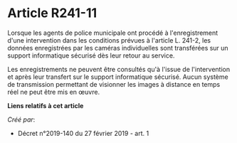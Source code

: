 # Article R241-11

Lorsque les agents de police municipale ont procédé à l'enregistrement d'une intervention dans les conditions prévues à
l'article L. 241-2, les données enregistrées par les caméras individuelles sont transférées sur un support informatique
sécurisé dès leur retour au service.

Les enregistrements ne peuvent être consultés qu'à l'issue de l'intervention et après leur transfert sur le support
informatique sécurisé. Aucun système de transmission permettant de visionner les images à distance en temps réel ne peut être
mis en œuvre.

**Liens relatifs à cet article**

_Créé par_:

  - Décret n°2019-140 du 27 février 2019 - art. 1

